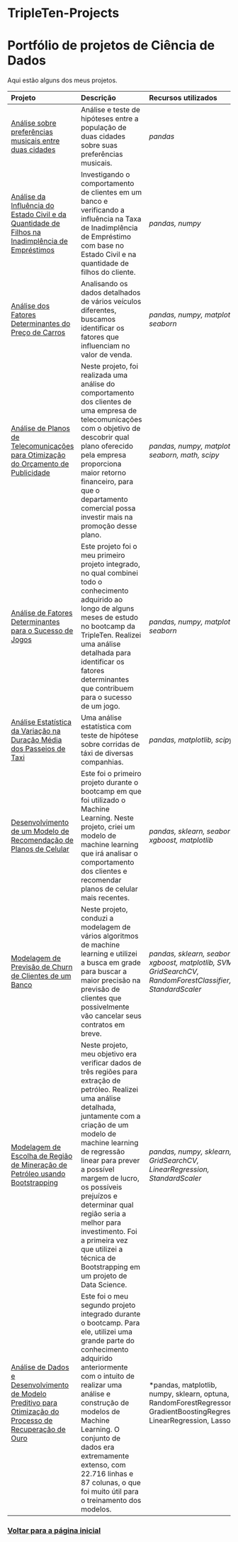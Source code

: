 # TripleTen-Projects

# Portfólio de projetos de Ciência de Dados

Aqui estão alguns dos meus projetos.

| Projeto               | Descrição                                                                                   | Recursos utilizados            |
|:--------------------- |:------------------------------------------------------------------------------------------- |:------------------------------ |
|[Análise sobre preferências musicais entre duas cidades](https://github.com/daneilcempus/TripleTen-Projects/blob/main/Projeto%201%20-%20Musica%20da%20Cidade%20Grande/project_music.ipynb)|Análise e teste de hipóteses entre a população de duas cidades sobre suas preferências musicais.|*pandas*|
|[Análise da Influência do Estado Civil e da Quantidade de Filhos na Inadimplência de Empréstimos](https://github.com/daneilcempus/TripleTen-Projects/blob/main/Projeto%202%20-%20%20An%C3%A1lise%20de%20Inadimpl%C3%AAncia%20Banc%C3%A1ria/bank_analysis.ipynb)|Investigando o comportamento de clientes em um banco e verificando a influência na Taxa de Inadimplência de Empréstimo com base no Estado Civil e na quantidade de filhos do cliente.|*pandas, numpy*|
|[Análise dos Fatores Determinantes do Preço de Carros](https://github.com/daneilcempus/TripleTen-Projects/blob/main/Projeto%203%20-%20An%C3%A1lise%20de%20Fatores%20que%20Influenciam%20Pre%C3%A7os%20de%20Carros/car_price.ipynb)|Analisando os dados detalhados de vários veículos diferentes, buscamos identificar os fatores que influenciam no valor de venda.|*pandas, numpy, matplotlib, seaborn*|
|[Análise de Planos de Telecomunicações para Otimização do Orçamento de Publicidade](https://github.com/daneilcempus/TripleTen-Projects/blob/main/Projeto%204%20-%20Planos%20de%20empresa%20de%20telecomunica%C3%A7%C3%B5es/telecommunications_plans.ipynb)|Neste projeto, foi realizada uma análise do comportamento dos clientes de uma empresa de telecomunicações com o objetivo de descobrir qual plano oferecido pela empresa proporciona maior retorno financeiro, para que o departamento comercial possa investir mais na promoção desse plano.|*pandas, numpy, matplotlib, seaborn, math, scipy*|
|[Análise de Fatores Determinantes para o Sucesso de Jogos](https://github.com/daneilcempus/TripleTen-Projects/blob/main/Projeto%205%20-%20Venda%20de%20games/game_sales.ipynb)|Este projeto foi o meu primeiro projeto integrado, no qual combinei todo o conhecimento adquirido ao longo de alguns meses de estudo no bootcamp da TripleTen. Realizei uma análise detalhada para identificar os fatores determinantes que contribuem para o sucesso de um jogo.|*pandas, numpy, matplotlib, seaborn*|
|[Análise Estatística da Variação na Duração Média dos Passeios de Taxi](https://github.com/daneilcempus/TripleTen-Projects/blob/main/Projeto%206%20-%20An%C3%A1lise%20Estat%C3%ADstica%20de%20Corridas%20de%20taxi/50a8e898-d365-4906-bb89-f4b1f04dd3fb.ipynb)|Uma análise estatística com teste de hipótese sobre corridas de táxi de diversas companhias.|*pandas, matplotlib, scipy*|
|[Desenvolvimento de um Modelo de Recomendação de Planos de Celular](https://github.com/daneilcempus/TripleTen-Projects/blob/main/Projeto%207%20-%20Modelo%20de%20Recomenda%C3%A7%C3%A3o%20de%20Planos%20de%20Celular/new_cellfone_plans.ipynb)|Este foi o primeiro projeto durante o bootcamp em que foi utilizado o Machine Learning. Neste projeto, criei um modelo de machine learning que irá analisar o comportamento dos clientes e recomendar planos de celular mais recentes.|*pandas, sklearn, seaborn, xgboost, matplotlib*|
|[Modelagem de Previsão de Churn de Clientes de um Banco](https://github.com/daneilcempus/TripleTen-Projects/blob/main/Projeto%208%20-%20Modelagem%20de%20Previs%C3%A3o%20de%20Churn%20de%20Clientes%20de%20um%20Banco/churn_ml_model.ipynb)|Neste projeto, conduzi a modelagem de vários algoritmos de machine learning e utilizei a busca em grade para buscar a maior precisão na previsão de clientes que possivelmente vão cancelar seus contratos em breve.|*pandas, sklearn, seaborn, xgboost, matplotlib, SVM, GridSearchCV, RandomForestClassifier, StandardScaler*|
|[Modelagem de Escolha de Região de Mineração de Petróleo usando Bootstrapping](https://github.com/daneilcempus/TripleTen-Projects/blob/main/Projeto%209%20-%20Modelagem%20de%20Escolha%20de%20Regi%C3%A3o%20de%20Minera%C3%A7%C3%A3o%20de%20Petr%C3%B3leo/oil_region_model.ipynb)|Neste projeto, meu objetivo era verificar dados de três regiões para extração de petróleo. Realizei uma análise detalhada, juntamente com a criação de um modelo de machine learning de regressão linear para prever a possível margem de lucro, os possíveis prejuízos e determinar qual região seria a melhor para investimento. Foi a primeira vez que utilizei a técnica de Bootstrapping em um projeto de Data Science.|*pandas, numpy, sklearn, GridSearchCV, LinearRegression, StandardScaler*|
|[Análise de Dados e Desenvolvimento de Modelo Preditivo para Otimização do Processo de Recuperação de Ouro](https://github.com/daneilcempus/TripleTen-Projects/blob/main/Projeto%2010%20-%20Modelagem%20para%20Extra%C3%A7%C3%A3o%20de%20Metais/model_metal.ipynb)|Este foi o meu segundo projeto integrado durante o bootcamp. Para ele, utilizei uma grande parte do conhecimento adquirido anteriormente com o intuito de realizar uma análise e construção de modelos de Machine Learning. O conjunto de dados era extremamente extenso, com 22.716 linhas e 87 colunas, o que foi muito útil para o treinamento dos modelos.|*pandas, matplotlib, numpy, sklearn, optuna, RandomForestRegressor, GradientBoostingRegressor, LinearRegression, Lasso|



### [Voltar para a página inicial](https://github.com/diego-analytics)
